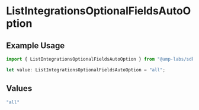 # ListIntegrationsOptionalFieldsAutoOption

## Example Usage

```typescript
import { ListIntegrationsOptionalFieldsAutoOption } from "@amp-labs/sdk-node-platform/models/operations";

let value: ListIntegrationsOptionalFieldsAutoOption = "all";
```

## Values

```typescript
"all"
```